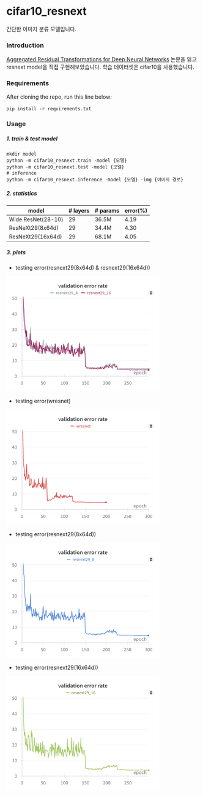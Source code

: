 # cifar10_resnext
간단한 이미지 분류 모델입니다.

### Introduction

[Aggregated Residual Transformations for Deep Neural Networks](https://arxiv.org/pdf/1611.05431) 논문을 읽고 resnext model을 직접 구현해보았습니다.
학습 데이터셋은 cifar10을 사용했습니다.


### Requirements
After cloning the repo, run this line below:
```
pip install -r requirements.txt
```

### Usage

##### 1. train & test model
```
mkdir model
python -m cifar10_resnext.train -model {모델}
python -m cifar10_resnext.test -model {모델}
# inference
python -m cifar10_resnext.inference -model {모델} -img {이미지 경로}
```

##### 2. statistics
| model              | # layers | # params | error(%) |
|--------------------|:---------|----------|----------|
| Wide ResNet(28-10) | 29       | 36.5M    | 4.19     |
| ResNeXt29(8x64d)   | 29       | 34.4M    | 4.30     |
| ResNeXt29(16x64d)  | 29       | 68.1M    | 4.05     |


##### 3. plots
- testing error(resnext29(8x64d) & resnext29(16x64d))

<img src="./result/resnext_test.png" width="400" height="300">

- testing error(wresnet)

<img src="./result/wresnet_test.png" width="400" height="300">

- testing error(resnext29(8x64d))

<img src="./result/resnext29(8x64d)_test.png" width="400" height="300">

- testing error(resnext29(16x64d))

<img src="./result/resnext29(16x64d)_test.png" width="400" height="300">